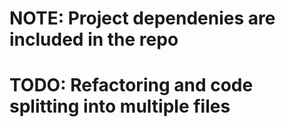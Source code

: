 # NOTE: Project dependenies are included in the repo

# TODO: Refactoring and code splitting into multiple files
